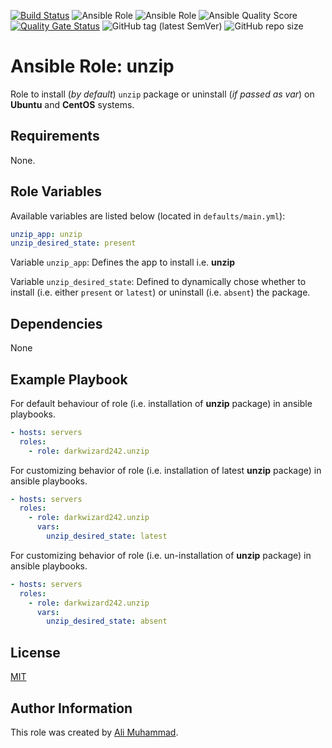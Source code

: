 [![Build Status](https://travis-ci.com/darkwizard242/ansible-role-unzip.svg?branch=master)](https://travis-ci.com/darkwizard242/ansible-role-unzip)
![Ansible Role](https://img.shields.io/ansible/role/42038?color=dark%20green)
![Ansible Role](https://img.shields.io/ansible/role/d/42038?color=dark&style=flat-square)
![Ansible Quality Score](https://img.shields.io/ansible/quality/42038?label=ansible%20quality%20score)
[![Quality Gate Status](https://sonarcloud.io/api/project_badges/measure?project=ansible-role-unzip&metric=alert_status)](https://sonarcloud.io/dashboard?id=ansible-role-unzip)
![GitHub tag (latest SemVer)](https://img.shields.io/github/tag/darkwizard242/ansible-role-unzip?label=release)
![GitHub repo size](https://img.shields.io/github/repo-size/darkwizard242/ansible-role-unzip?color=orange&style=flat-square)


Ansible Role: unzip
=========

Role to install (_by default_) `unzip` package  or uninstall (_if  passed as var_)  on **Ubuntu** and **CentOS** systems.

Requirements
------------

None.

Role Variables
--------------

Available variables are listed below (located in  `defaults/main.yml`):

```yaml
unzip_app: unzip
unzip_desired_state: present
```

Variable `unzip_app`: Defines the app to install i.e. **unzip**

Variable `unzip_desired_state`: Defined to dynamically chose whether to install (i.e. either `present` or `latest`) or uninstall (i.e. `absent`) the package.

Dependencies
------------

None

Example Playbook
----------------

For default behaviour of role (i.e. installation of **unzip** package) in ansible playbooks.
```yaml
- hosts: servers
  roles:
    - role: darkwizard242.unzip
```

For customizing behavior of role (i.e. installation of latest **unzip** package) in ansible playbooks.
```yaml
- hosts: servers
  roles:
    - role: darkwizard242.unzip
      vars:
        unzip_desired_state: latest
```

For customizing behavior of role (i.e. un-installation of **unzip** package) in ansible playbooks.
```yaml
- hosts: servers
  roles:
    - role: darkwizard242.unzip
      vars:
        unzip_desired_state: absent
```

License
-------

[MIT](https://github.com/darkwizard242/ansible-role-unzip/blob/master/LICENSE)

Author Information
------------------

This role was created by [Ali Muhammad](https://www.linkedin.com/in/ali-muhammad-759791130/).
